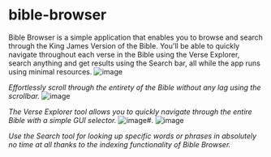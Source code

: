# bible-browser

Bible Browser is a simple application that enables you to browse and search through the King James Version of the Bible.  You'll be able to quickly navigate throughout each verse in the Bible using the Verse Explorer, search anything and get results using the Search bar, all while the app runs using minimal resources.
![image](https://github.com/isierra2694/bible-browser/assets/78444910/5cb24050-328f-424f-a28e-570a71d30388)

_Effortlessly scroll through the entirety of the Bible without any lag using the scrollbar._
![image](https://github.com/isierra2694/bible-browser/assets/78444910/7eb37e21-b9e6-43d8-a94b-46b7a9daa0a1)

_The Verse Explorer tool allows you to quickly navigate through the entire Bible with a simple GUI selector._
![image](https://github.com/isierra2694/bible-browser/assets/78444910/7ddb11ee-fcfd-410f-a48e-f521c2ae93d7)#.
![image](https://github.com/isierra2694/bible-browser/assets/78444910/285b49af-3693-4320-a38a-c1299ebe4a67)

_Use the Search tool for looking up specific words or phrases in absolutely no time at all thanks to the indexing functionality of Bible Browser._
